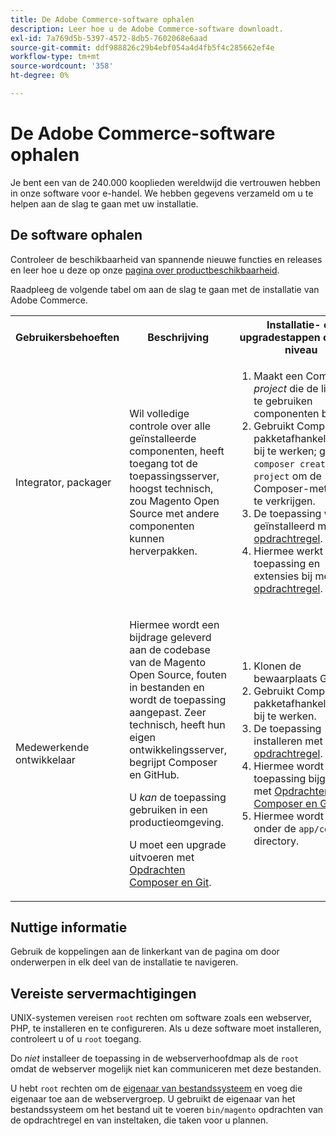 ```yaml
---
title: De Adobe Commerce-software ophalen
description: Leer hoe u de Adobe Commerce-software downloadt.
exl-id: 7a769d5b-5397-4572-8db5-7602068e6aad
source-git-commit: ddf988826c29b4ebf054a4d4fb5f4c285662ef4e
workflow-type: tm+mt
source-wordcount: '358'
ht-degree: 0%

---
```


# De Adobe Commerce-software ophalen

Je bent een van de 240.000 kooplieden wereldwijd die vertrouwen hebben in onze software voor e-handel. We hebben gegevens verzameld om u te helpen aan de slag te gaan met uw installatie.

## De software ophalen

Controleer de beschikbaarheid van spannende nieuwe functies en releases en leer hoe u deze op onze [pagina over productbeschikbaarheid](https://devdocs.magento.com/release/availability.html).

Raadpleeg de volgende tabel om aan de slag te gaan met de installatie van Adobe Commerce.

<table>
    <tbody>
        <tr>
            <th>Gebruikersbehoeften</th>
            <th>Beschrijving</th>
            <th>Installatie- en upgradestappen op hoog niveau</th>
            <th>Aan de slag-koppeling</th>
        </tr>
    <tr>
        <td><p>Integrator, packager</p></td>
        <td><p>Wil volledige controle over alle geïnstalleerde componenten, heeft toegang tot de toepassingsserver, hoogst technisch, zou Magento Open Source met andere componenten kunnen herverpakken.</p>
        </td>
        <td><ol><li>Maakt een Composer <em>project</em> die de lijst met te gebruiken componenten bevat.</li>
            <li>Gebruikt Composer om pakketafhankelijkheden bij te werken; gebruikt <code>composer create-project</code> om de Composer-metapakket te verkrijgen.</li>
            <li>De toepassing wordt geïnstalleerd met de <a href="../advanced.md">opdrachtregel</a>.</li>
        <li>Hiermee werkt u de toepassing en extensies bij met de  <a href="../../upgrade/implementation/perform-upgrade.md">opdrachtregel</a>.</li></ol></td>
        <td><p><a href="../composer.md">De metapakket ophalen</a></p></td>
    </tr>
    <tr>
        <td><p>Medewerkende ontwikkelaar</p></td>
        <td><p>Hiermee wordt een bijdrage geleverd aan de codebase van de Magento Open Source, fouten in bestanden en wordt de toepassing aangepast. Zeer technisch, heeft hun eigen ontwikkelingsserver, begrijpt Composer en GitHub.</p>
            <p>U <em>kan</em> de toepassing gebruiken in een productieomgeving.</p>
      <p>U moet een upgrade uitvoeren met <a href="../../upgrade/developer/git-installs.md">Opdrachten Composer en Git</a>.</p></td>
        <td><ol><li>Klonen de bewaarplaats GitHub.</li>
            <li>Gebruikt Composer om pakketafhankelijkheden bij te werken.</li>
            <li>De toepassing installeren met <a href="../advanced.md">opdrachtregel</a>.</li>
            <li>Hiermee wordt de toepassing bijgewerkt met <a href="../../upgrade/developer/git-installs.md">Opdrachten Composer en Git</a>.</li>
            <li>Hiermee wordt code onder de <code>app/code</code> directory.</li></ol></td>
        <td><p><a href="https://developer.adobe.com/commerce/contributor/guides/install/clone-repository/">Clone the GitHub repository</a></p></td>
    </tr>
    </tbody>
</table>

## Nuttige informatie

Gebruik de koppelingen aan de linkerkant van de pagina om door onderwerpen in elk deel van de installatie te navigeren.

## Vereiste servermachtigingen

UNIX-systemen vereisen `root` rechten om software zoals een webserver, PHP, te installeren en te configureren. Als u deze software moet installeren, controleert u of u `root` toegang.

Do *niet* installeer de toepassing in de webserverhoofdmap als de `root` omdat de webserver mogelijk niet kan communiceren met deze bestanden.

U hebt `root` rechten om de [eigenaar van bestandssysteem](file-system/overview.md) en voeg die eigenaar toe aan de webservergroep. U gebruikt de eigenaar van het bestandssysteem om het bestand uit te voeren `bin/magento` opdrachten van de opdrachtregel en van insteltaken, die taken voor u plannen.
